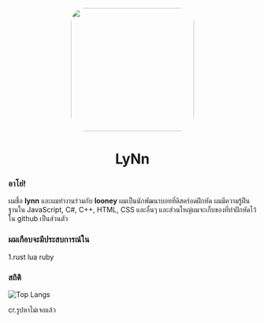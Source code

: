 <p align="center">    
    <img style="border-radius: 30px" width="250" height="250" src="https://cdn.discordapp.com/attachments/804349049192972308/900362292426862622/1mpa_800.png">
</p>
<h1 align="center">LyNn</h1>

### อาโย่!
ผมชื่อ **lynn** และผมทำงานร่วมกับ **looney** ผมเป็นนักพัฒนาบอทที่ดิสคร์อดฝึกหัด ผมมีความรู้ฝืนฐานใน JavaScript, C#, C++, HTML, CSS และอื่นๆ และส่วนใหญ่ผมจะเก็บของที่ทำฝึกหัดไว้ใน github เป็นส่วนตัว

### ผมเกือบจะมีประสบการณ์ใน
1.rust lua ruby

### สถิติ
![Top Langs](https://github-readme-stats.vercel.app/api/top-langs/?username=JKTheRipperTH&layout=compact&show_icons=true&title_color=fff&icon_color=79ff97&text_color=9f9f9f&bg_color=151515)

cr.รูปหาไม่เจอแล้ว
